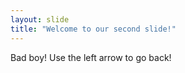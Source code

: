 ```yaml
---
layout: slide
title: "Welcome to our second slide!"
---
```

Bad boy!
Use the left arrow to go back!
